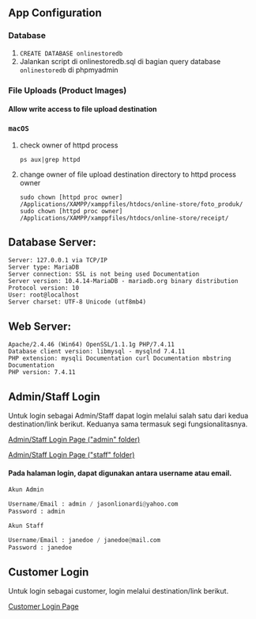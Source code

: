 ## App Configuration
### Database
1. `CREATE DATABASE onlinestoredb`
2. Jalankan script di onlinestoredb.sql di bagian query database `onlinestoredb` di phpmyadmin

### File Uploads (Product Images)
#### Allow write access to file upload destination
### `macOS`
1. check owner of httpd process

   `ps aux|grep httpd`

2. change owner of file upload destination directory to httpd process owner

   `sudo chown [httpd proc owner] /Applications/XAMPP/xamppfiles/htdocs/online-store/foto_produk/`
   `sudo chown [httpd proc owner] /Applications/XAMPP/xamppfiles/htdocs/online-store/receipt/`

## Database Server:

    Server: 127.0.0.1 via TCP/IP
    Server type: MariaDB
    Server connection: SSL is not being used Documentation
    Server version: 10.4.14-MariaDB - mariadb.org binary distribution
    Protocol version: 10
    User: root@localhost
    Server charset: UTF-8 Unicode (utf8mb4)


## Web Server:

    Apache/2.4.46 (Win64) OpenSSL/1.1.1g PHP/7.4.11
    Database client version: libmysql - mysqlnd 7.4.11
    PHP extension: mysqli Documentation curl Documentation mbstring Documentation
    PHP version: 7.4.11


## Admin/Staff Login
Untuk login sebagai Admin/Staff dapat login melalui salah satu dari kedua destination/link berikut. Keduanya sama termasuk segi fungsionalitasnya.

[Admin/Staff Login Page ("admin" folder)](http://localhost/online-store/admin/login.php)

[Admin/Staff Login Page ("staff" folder)](http://localhost/online-store/staff/login.php)

#### Pada halaman login, dapat digunakan antara username atau email.

```python
Akun Admin

Username/Email : admin / jasonlionardi@yahoo.com
Password : admin
```
```python
Akun Staff

Username/Email : janedoe / janedoe@mail.com
Password : janedoe
```


## Customer Login
Untuk login sebagai customer, login melalui destination/link berikut.

[Customer Login Page](http://localhost/online-store/login.php)




